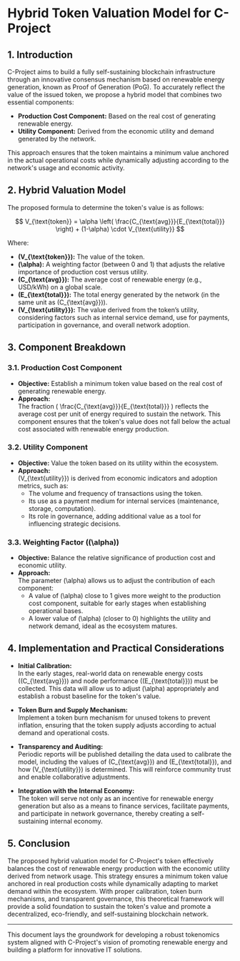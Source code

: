 # Hybrid Token Valuation Model for C-Project

## 1. Introduction

C-Project aims to build a fully self-sustaining blockchain infrastructure through an innovative consensus mechanism based on renewable energy generation, known as Proof of Generation (PoG). To accurately reflect the value of the issued token, we propose a hybrid model that combines two essential components:

- **Production Cost Component:** Based on the real cost of generating renewable energy.
- **Utility Component:** Derived from the economic utility and demand generated by the network.

This approach ensures that the token maintains a minimum value anchored in the actual operational costs while dynamically adjusting according to the network's usage and economic activity.

## 2. Hybrid Valuation Model

The proposed formula to determine the token's value is as follows:

$$
V_{\text{token}} = \alpha \left( \frac{C_{\text{avg}}}{E_{\text{total}}} \right) + (1-\alpha) \cdot V_{\text{utility}}
$$

Where:

- **\(V_{\text{token}}\):** The value of the token.
- **\(\alpha\):** A weighting factor (between 0 and 1) that adjusts the relative importance of production cost versus utility.
- **\(C_{\text{avg}}\):** The average cost of renewable energy (e.g., USD/kWh) on a global scale.
- **\(E_{\text{total}}\):** The total energy generated by the network (in the same unit as \(C_{\text{avg}}\)).
- **\(V_{\text{utility}}\):** The value derived from the token’s utility, considering factors such as internal service demand, use for payments, participation in governance, and overall network adoption.

## 3. Component Breakdown

### 3.1. Production Cost Component

- **Objective:** Establish a minimum token value based on the real cost of generating renewable energy.
- **Approach:**  
  The fraction \( \frac{C_{\text{avg}}}{E_{\text{total}}} \) reflects the average cost per unit of energy required to sustain the network. This component ensures that the token's value does not fall below the actual cost associated with renewable energy production.

### 3.2. Utility Component

- **Objective:** Value the token based on its utility within the ecosystem.
- **Approach:**  
  \(V_{\text{utility}}\) is derived from economic indicators and adoption metrics, such as:
  - The volume and frequency of transactions using the token.
  - Its use as a payment medium for internal services (maintenance, storage, computation).
  - Its role in governance, adding additional value as a tool for influencing strategic decisions.

### 3.3. Weighting Factor (\(\alpha\))

- **Objective:** Balance the relative significance of production cost and economic utility.
- **Approach:**  
  The parameter \(\alpha\) allows us to adjust the contribution of each component:
  - A value of \(\alpha\) close to 1 gives more weight to the production cost component, suitable for early stages when establishing operational bases.
  - A lower value of \(\alpha\) (closer to 0) highlights the utility and network demand, ideal as the ecosystem matures.

## 4. Implementation and Practical Considerations

- **Initial Calibration:**  
  In the early stages, real-world data on renewable energy costs (\(C_{\text{avg}}\)) and node performance (\(E_{\text{total}}\)) must be collected. This data will allow us to adjust \(\alpha\) appropriately and establish a robust baseline for the token's value.

- **Token Burn and Supply Mechanism:**  
  Implement a token burn mechanism for unused tokens to prevent inflation, ensuring that the token supply adjusts according to actual demand and operational costs.

- **Transparency and Auditing:**  
  Periodic reports will be published detailing the data used to calibrate the model, including the values of \(C_{\text{avg}}\) and \(E_{\text{total}}\), and how \(V_{\text{utility}}\) is determined. This will reinforce community trust and enable collaborative adjustments.

- **Integration with the Internal Economy:**  
  The token will serve not only as an incentive for renewable energy generation but also as a means to finance services, facilitate payments, and participate in network governance, thereby creating a self-sustaining internal economy.

## 5. Conclusion

The proposed hybrid valuation model for C-Project's token effectively balances the cost of renewable energy production with the economic utility derived from network usage. This strategy ensures a minimum token value anchored in real production costs while dynamically adapting to market demand within the ecosystem. With proper calibration, token burn mechanisms, and transparent governance, this theoretical framework will provide a solid foundation to sustain the token's value and promote a decentralized, eco-friendly, and self-sustaining blockchain network.

---

This document lays the groundwork for developing a robust tokenomics system aligned with C-Project's vision of promoting renewable energy and building a platform for innovative IT solutions.
